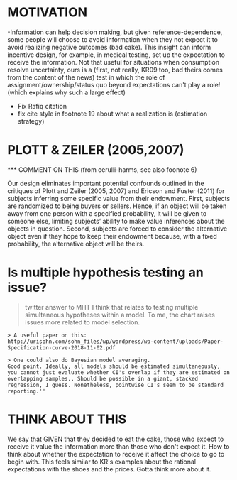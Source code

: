 # MOTIVATION

-Information can help decision making, but given reference-dependence, some people will choose to avoid information when they not expect it to avoid realizing negative outcomes (bad cake). This insight can inform incentive design, for example, in medical testing, set up the expectation to receive the information. Not that useful for situations when consumption resolve uncertainty, ours is a (first, not really, KR09 too, bad theirs comes from the content of the news) test in which the role of assignment/ownership/status quo beyond expectations can't play a role! (which explains why such a large effect)
- Fix Rafiq citation
- fix cite style in footnote 19 about what a realization is (estimation strategy)

# PLOTT & ZEILER (2005,2007)

*** COMMENT ON THIS (from cerulli-harms, see also foonote 6)

Our design eliminates important potential confounds outlined in the critiques of Plott and Zeiler (2005, 2007)
and Ericson and Fuster (2011) for subjects inferring some specific value from their endowment. First, subjects are
randomized to being buyers or sellers. Hence, if an object will be taken away from one person with a specified
probability, it will be given to someone else, limiting subjects’ ability to make value inferences about the objects in
question. Second, subjects are forced to consider the alternative object even if they hope to keep their endowment
because, with a fixed probability, the alternative object will be theirs.


# Is multiple hypothesis testing an issue?

  > twitter answer to MHT
	I think that relates to testing multiple simultaneous hypotheses within a model. To me, the chart raises issues more related to model selection.

	> A useful paper on this: http://urisohn.com/sohn_files/wp/wordpress/wp-content/uploads/Paper-Specification-curve-2018-11-02.pdf

	> One could also do Bayesian model averaging.
	Good point. Ideally, all models should be estimated simultaneously, you cannot just evaluate whether CI's overlap if they are estimated on overlapping samples.. Should be possible in a giant, stacked regression, I guess. Nonetheless, pointwise CI's seem to be standard reporting.''

# THINK ABOUT THIS

We say that GIVEN that they decided to eat the cake, those who expect to receive it value the information more than those who don't expect it. How to think about whether the expectation to receive it affect the choice to go to begin with. This feels similar to KR's examples about the rational expectations with the shoes and the prices. Gotta think more about it.
